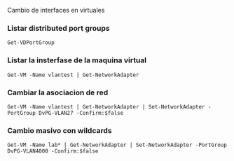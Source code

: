 Cambio de interfaces en virtuales

### Listar distributed port groups
```
Get-VDPortGroup
```
### Listar la insterfase de la maquina virtual
```
Get-VM -Name vlantest | Get-NetworkAdapter
```
### Cambiar la asociacion de red
```
Get-VM -Name vlantest | Get-NetworkAdapter | Set-NetworkAdapter -PortGroup DvPG-VLAN27 -Confirm:$false
```
### Cambio masivo con wildcards
```
Get-VM -Name lab* | Get-NetworkAdapter | Set-NetworkAdapter -PortGroup DvPG-VLAN4000 -Confirm:$false
```
